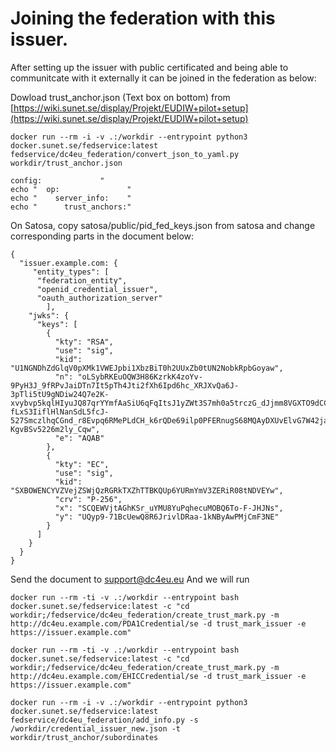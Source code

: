 # Joining the federation with this issuer.
After setting up the issuer with public certificated and being able to communitcate with it externally it can be joined in the federation as below:

Dowload trust_anchor.json (Text box on bottom) from [https://wiki.sunet.se/display/Projekt/EUDIW+pilot+setup](https://wiki.sunet.se/display/Projekt/EUDIW+pilot+setup)

```docker run --rm -i -v .:/workdir --entrypoint python3 docker.sunet.se/fedservice:latest fedservice/dc4eu_federation/convert_json_to_yaml.py workdir/trust_anchor.json ```

    config:             "
    echo "  op:               " 
    echo "    server_info:    "
    echo "      trust_anchors:"

On Satosa, copy satosa/public/pid_fed_keys.json from satosa and change corresponding parts in the document below:
    
    {
      "issuer.example.com: {
         "entity_types": [
          "federation_entity",
          "openid_credential_issuer",
          "oauth_authorization_server"
            ],
        "jwks": {
          "keys": [
            {
              "kty": "RSA",
              "use": "sig",
              "kid": "U1NGNDhZdGlqV0pXMk1VWEJpbi1XbzBiT0h2UUxZb0tUN2NobkRpbGoyaw",
              "n": "oLSybRKEuOQW3H86KzrkK4zoYv-9PyH3J_9fRPvJaiDTn7It5pTh4Jti2fXh6Ipd6hc_XRJXvQa6J-3pTli5tU9gNDiw24Q7e2K-xvybvp5kqlHIyuJQ87qrYYmfAaSiU6qFqItsJ1yZWt3S7mh0a5trczG_dJjmm8VGXTO9dCC7ou1RdWKA8qhVz_wJy12QdtPS1YVZrAe-fLxS3IiflHlNanSdL5fcJ-527SmczlhqCGnd_r8Evpq6RMePLdCH_k6rQDe69ilp0PFERnugS68MQAyDXUvElvG7W42ja0p1rBhiG1e3utjK5eZXBoodRe3-KgvBSv5226m2ly_Cqw",
              "e": "AQAB"
            },
            {
              "kty": "EC",
              "use": "sig",
              "kid": "SXBOWENCYVZVejZSWjQzRGRkTXZhTTBKQUp6YURmYmV3ZERiR08tNDVEYw",
              "crv": "P-256",
              "x": "SCQEWVjtAGhKSr_uYMU8YuPqhecuMOBQ6To-F-JHJNs",
              "y": "UQyp9-71BcUewQ8R6JrivlDRaa-1kNByAwPMjCmF3NE"
            }
          ]
        }
      }
    }

Send the document to support@dc4eu.eu
And we will run 

```docker run --rm -ti -v .:/workdir --entrypoint bash docker.sunet.se/fedservice:latest -c "cd workdir;/fedservice/dc4eu_federation/create_trust_mark.py -m http://dc4eu.example.com/PDA1Credential/se -d trust_mark_issuer -e https://issuer.example.com"```

```docker run --rm -ti -v .:/workdir --entrypoint bash docker.sunet.se/fedservice:latest -c "cd workdir;/fedservice/dc4eu_federation/create_trust_mark.py -m http://dc4eu.example.com/EHICCredential/se -d trust_mark_issuer -e https://issuer.example.com"```

```docker run --rm -i -v .:/workdir --entrypoint python3 docker.sunet.se/fedservice:latest fedservice/dc4eu_federation/add_info.py -s /workdir/credential_issuer_new.json -t workdir/trust_anchor/subordinates```
